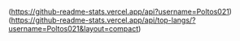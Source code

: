 (https://github-readme-stats.vercel.app/api?username=Poltos021)<br />
(https://github-readme-stats.vercel.app/api/top-langs/?username=Poltos021&layout=compact)
